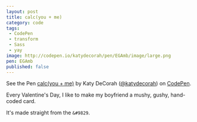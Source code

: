 ```yaml
---
layout: post
title: calc(you + me)
category: code
tags:
 - CodePen
 - transform
 - Sass
 - yay
image: http://codepen.io/katydecorah/pen/EGAmb/image/large.png
pen: EGAmb
published: false
---
```


<p data-height="560" data-theme-id="97" data-slug-hash="EGAmb" data-default-tab="result" class='codepen'>See the Pen <a href='http://codepen.io/katydecorah/pen/EGAmb'>calc(you + me)</a> by Katy DeCorah (<a href='http://codepen.io/katydecorah'>@katydecorah</a>) on <a href='http://codepen.io'>CodePen</a>.</p>

Every Valentine's Day, I like to make my boyfriend a mushy, gushy, hand-coded card.

It's made straight from the `&#9829`.